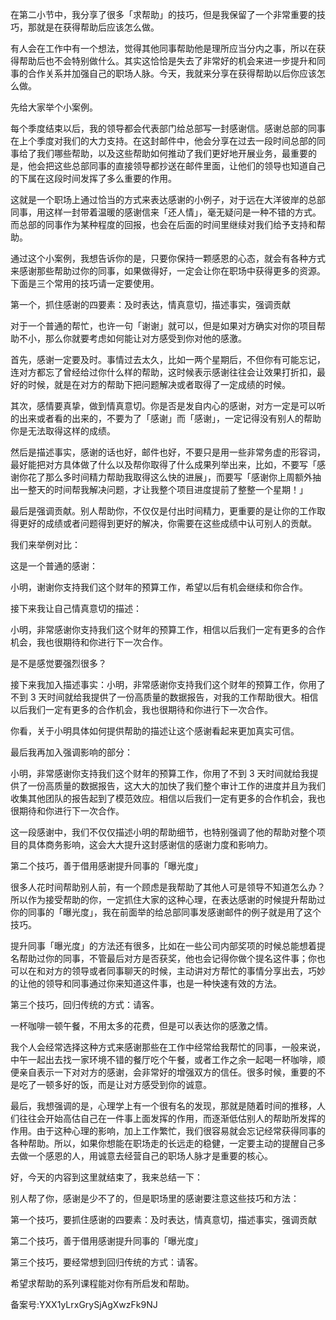 在第二小节中，我分享了很多「求帮助」的技巧，但是我保留了一个非常重要的技巧，那就是在获得帮助后应该怎么做。

有人会在工作中有一个想法，觉得其他同事帮助他是理所应当分内之事，所以在获得帮助后也不会特别做什么。其实这恰恰是失去了非常好的机会来进一步提升和同事的合作关系并加强自己的职场人脉。今天，我就来分享在获得帮助以后你应该怎么做。

先给大家举个小案例。

每个季度结束以后，我的领导都会代表部门给总部写一封感谢信。感谢总部的同事在上个季度对我们的大力支持。在这封邮件中，他会分享在过去一段时间总部的同事给了我们哪些帮助，以及这些帮助如何推动了我们更好地开展业务，最重要的是，他会把这些总部同事的直接领导都抄送在邮件里面，让他们的领导也知道自己的下属在这段时间发挥了多么重要的作用。

这就是一个职场上通过恰当的方式来表达感谢的小例子，对于远在大洋彼岸的总部同事，用这样一封带着温暖的感谢信来「还人情」，毫无疑问是一种不错的方式。而总部的同事作为某种程度的回报，也会在后面的时间里继续对我们给予支持和帮助。

通过这个小案例，我想告诉你的是，只要你保持一颗感恩的心态，就会有各种方式来感谢那些帮助过你的同事，如果做得好，一定会让你在职场中获得更多的资源。下面是三个常用的技巧请一定要使用。

第一个，抓住感谢的四要素：及时表达，情真意切，描述事实，强调贡献

对于一个普通的帮忙，也许一句「谢谢」就可以，但是如果对方确实对你的项目帮助不小，那么你就要考虑如何能让对方感受到你对他的感激。

首先，感谢一定要及时。事情过去太久，比如一两个星期后，不但你有可能忘记，连对方都忘了曾经给过你什么样的帮助，这时候表示感谢往往会让效果打折扣，最好的时候，就是在对方的帮助下把问题解决或者取得了一定成绩的时候。

其次，感情要真挚，做到情真意切。你是否是发自内心的感谢，对方一定是可以听的出来或者看的出来的，不要为了「感谢」而「感谢」，一定记得没有别人的帮助你是无法取得这样的成绩。

然后是描述事实，感谢的话也好，邮件也好，不要只是用一些非常务虚的形容词，最好能把对方具体做了什么以及帮你取得了什么成果列举出来，比如，不要写「感谢你花了那么多时间精力帮助我取得这么快的进展」，而要写「感谢你上周额外抽出一整天的时间帮我解决问题，才让我整个项目进度提前了整整一个星期！」

最后是强调贡献。别人帮助你，不仅仅是付出时间精力，更重要的是让你的工作取得更好的成绩或者问题得到更好的解决，你需要在这些成绩中认可别人的贡献。

我们来举例对比：

这是一个普通的感谢：

小明，谢谢你支持我们这个财年的预算工作，希望以后有机会继续和你合作。

接下来我让自己情真意切的描述：

小明，非常感谢你支持我们这个财年的预算工作，相信以后我们一定有更多的合作机会，我也很期待和你进行下一次合作。

是不是感觉要强烈很多？

接下来我加入描述事实：小明，非常感谢你支持我们这个财年的预算工作，你用了不到 3 天时间就给我提供了一份高质量的数据报告，对我的工作帮助很大。相信以后我们一定有更多的合作机会，我也很期待和你进行下一次合作。

你看，关于小明具体如何提供帮助的描述让这个感谢看起来更加真实可信。

最后我再加入强调影响的部分：

小明，非常感谢你支持我们这个财年的预算工作，你用了不到 3 天时间就给我提供了一份高质量的数据报告，这大大的加快了我们整个审计工作的进度并且为我们收集其他团队的报告起到了模范效应。相信以后我们一定有更多的合作机会，我也很期待和你进行下一次合作。

这一段感谢中，我们不仅仅描述小明的帮助细节，也特别强调了他的帮助对整个项目的具体商务影响，这会大大提升这封感谢信的感谢力度和影响力。

第二个技巧，善于借用感谢提升同事的「曝光度」

很多人花时间帮助别人前，有一个顾虑是我帮助了其他人可是领导不知道怎么办？所以作为接受帮助的你，一定抓住大家的这种心理，在表达感谢的时候提升帮助过你的同事的「曝光度」，我在前面举的给总部同事发感谢邮件的例子就是用了这个技巧。

提升同事「曝光度」的方法还有很多，比如在一些公司内部奖项的时候总能想着提名帮助过你的同事，不管最后对方是否获奖，他也会记得你做个提名这件事；你也可以在和对方的领导或者同事聊天的时候，主动讲对方帮忙的事情分享出去，巧妙的让他的领导和同事通过你来知道这件事，也是一种快速有效的方法。

第三个技巧，回归传统的方式：请客。

一杯咖啡一顿午餐，不用太多的花费，但是可以表达你的感激之情。

我个人会经常选择这种方式来感谢那些在工作中经常给我帮忙的同事，一般来说，中午一起出去找一家环境不错的餐厅吃个午餐，或者工作之余一起喝一杯咖啡，顺便亲自表示一下对对方的感谢，会非常好的增强双方的信任。很多时候，重要的不是吃了一顿多好的饭，而是让对方感受到你的诚意。

最后，我想强调的是，心理学上有一个很有名的发现，那就是随着时间的推移，人们往往会开始高估自己在一件事上面发挥的作用，而逐渐低估别人的帮助所发挥的作用。由于这种心理的影响，加上工作繁忙，我们很容易就会忘记经常获得同事的各种帮助。所以，如果你想能在职场走的长远走的稳健，一定要主动的提醒自己多去做一个感恩的人，用诚意去经营自己的职场人脉才是重要的核心。

好，今天的内容到这里就结束了，我来总结一下：

别人帮了你，感谢是少不了的，但是职场里的感谢要注意这些技巧和方法：

第一个技巧，要抓住感谢的四要素：及时表达，情真意切，描述事实，强调贡献

第二个技巧，善于借用感谢提升同事的「曝光度」

第三个技巧，要经常想到回归传统的方式：请客。

希望求帮助的系列课程能对你有所启发和帮助。

备案号:YXX1yLrxGrySjAgXwzFk9NJ